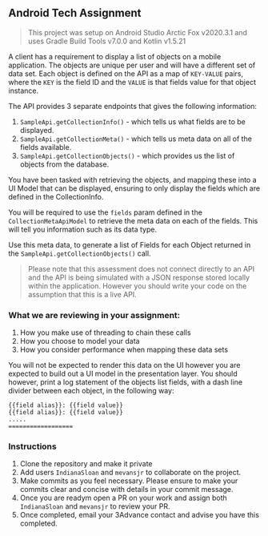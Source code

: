 ## Android Tech Assignment

> This project was setup on Android Studio Arctic Fox v2020.3.1 and uses Gradle Build Tools v7.0.0 and Kotlin v1.5.21

A client has a requirement to display a list of objects on a mobile application. The objects are unique per user and will have a different set of data set. Each object is defined on the API as a map of `KEY-VALUE` pairs, where the `KEY` is the field ID and the `VALUE` is that fields value for that object instance.

The API provides 3 separate endpoints that gives the following information:

1. `SampleApi.getCollectionInfo()` - which tells us what fields are to be displayed.
2. `SampleApi.getCollectionMeta()` - which tells us meta data on all of the fields available.
3. `SampleApi.getCollectionObjects()` - which provides us the list of objects from the database.

You have been tasked with retrieving the objects, and mapping these into a UI Model that can be displayed, ensuring to only display
the fields which are defined in the CollectionInfo.

You will be required to use the `fields` param defined in the `CollectionMetaApiModel` to retrieve the meta data on each of the fields. This will tell you information such as its data type.

Use this meta data, to generate a list of Fields for each Object returned in the `SampleApi.getCollectionObjects()` call.

> Please note that this assessment does not connect directly to an API and the API is being simulated with a JSON response stored locally within the application. However you should write your code on the assumption that this is a live API.

### What we are reviewing in your assignment:

1. How you make use of threading to chain these calls
2. How you choose to model your data
3. How you consider performance when mapping these data sets

You will not be expected to render this data on the UI however you are expected to build out a UI model in the presentation layer. You should however, print a log statement of the objects list fields, with a dash line divider between each object, in the following way:

```
{{field alias}}: {{field value}}
{{field alias}}: {{field value}}
.....
==================
```


### Instructions
1. Clone the repository and make it private
2. Add users `IndianaSloan` and `mevansjr` to collaborate on the project.
3. Make commits as you feel necessary. Please ensure to make your commits clear and concise with details in your commit message.
4. Once you are readym open a PR on your work and assign both `IndianaSloan` and `mevansjr` to review your PR.
5. Once completed, email your 3Advance contact and advise you have this completed.
